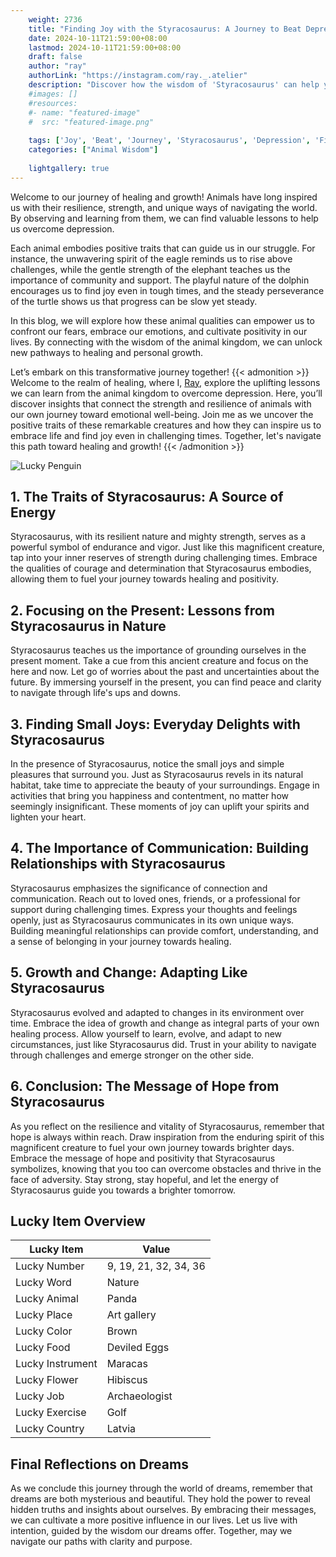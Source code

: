 ```yaml
---
    weight: 2736
    title: "Finding Joy with the Styracosaurus: A Journey to Beat Depression"  # Assuming 'title' column exists
    date: 2024-10-11T21:59:00+08:00
    lastmod: 2024-10-11T21:59:00+08:00
    draft: false
    author: "ray"
    authorLink: "https://instagram.com/ray._.atelier"
    description: "Discover how the wisdom of 'Styracosaurus' can help you overcome depression and find joy in your life journey."
    #images: []
    #resources:
    #- name: "featured-image"
    #  src: "featured-image.png"
    
    tags: ['Joy', 'Beat', 'Journey', 'Styracosaurus', 'Depression', 'Finding']
    categories: ["Animal Wisdom"]
    
    lightgallery: true
---
```

    
Welcome to our journey of healing and growth! Animals have long inspired us with their resilience, strength, and unique ways of navigating the world. By observing and learning from them, we can find valuable lessons to help us overcome depression.

Each animal embodies positive traits that can guide us in our struggle. For instance, the unwavering spirit of the eagle reminds us to rise above challenges, while the gentle strength of the elephant teaches us the importance of community and support. The playful nature of the dolphin encourages us to find joy even in tough times, and the steady perseverance of the turtle shows us that progress can be slow yet steady.

In this blog, we will explore how these animal qualities can empower us to confront our fears, embrace our emotions, and cultivate positivity in our lives. By connecting with the wisdom of the animal kingdom, we can unlock new pathways to healing and personal growth.

Let’s embark on this transformative journey together!
{{< admonition >}}
Welcome to the realm of healing, where I, [Ray](https://instagram.com/ray._.atelier), explore the uplifting lessons we can learn from the animal kingdom to overcome depression. Here, you’ll discover insights that connect the strength and resilience of animals with our own journey toward emotional well-being. Join me as we uncover the positive traits of these remarkable creatures and how they can inspire us to embrace life and find joy even in challenging times. Together, let's navigate this path toward healing and growth!
{{< /admonition >}}

![Lucky Penguin](https://cdn.pixabay.com/photo/2024/09/07/02/34/penguins-9028827_1280.jpg "Lucky Penguin")

## 1. The Traits of Styracosaurus: A Source of Energy
   Styracosaurus, with its resilient nature and mighty strength, serves as a powerful symbol of endurance and vigor. Just like this magnificent creature, tap into your inner reserves of strength during challenging times. Embrace the qualities of courage and determination that Styracosaurus embodies, allowing them to fuel your journey towards healing and positivity.

## 2. Focusing on the Present: Lessons from Styracosaurus in Nature
   Styracosaurus teaches us the importance of grounding ourselves in the present moment. Take a cue from this ancient creature and focus on the here and now. Let go of worries about the past and uncertainties about the future. By immersing yourself in the present, you can find peace and clarity to navigate through life's ups and downs.

## 3. Finding Small Joys: Everyday Delights with Styracosaurus
   In the presence of Styracosaurus, notice the small joys and simple pleasures that surround you. Just as Styracosaurus revels in its natural habitat, take time to appreciate the beauty of your surroundings. Engage in activities that bring you happiness and contentment, no matter how seemingly insignificant. These moments of joy can uplift your spirits and lighten your heart.

## 4. The Importance of Communication: Building Relationships with Styracosaurus
   Styracosaurus emphasizes the significance of connection and communication. Reach out to loved ones, friends, or a professional for support during challenging times. Express your thoughts and feelings openly, just as Styracosaurus communicates in its own unique ways. Building meaningful relationships can provide comfort, understanding, and a sense of belonging in your journey towards healing.

## 5. Growth and Change: Adapting Like Styracosaurus
   Styracosaurus evolved and adapted to changes in its environment over time. Embrace the idea of growth and change as integral parts of your own healing process. Allow yourself to learn, evolve, and adapt to new circumstances, just like Styracosaurus did. Trust in your ability to navigate through challenges and emerge stronger on the other side.

## 6. Conclusion: The Message of Hope from Styracosaurus
   As you reflect on the resilience and vitality of Styracosaurus, remember that hope is always within reach. Draw inspiration from the enduring spirit of this magnificent creature to fuel your own journey towards brighter days. Embrace the message of hope and positivity that Styracosaurus symbolizes, knowing that you too can overcome obstacles and thrive in the face of adversity. Stay strong, stay hopeful, and let the energy of Styracosaurus guide you towards a brighter tomorrow.


## Lucky Item Overview
| Lucky Item          | Value              |
|---------------|--------------------|
| Lucky Number        | 9, 19, 21, 32, 34, 36  |
| Lucky Word          | Nature |
| Lucky Animal        | Panda |
| Lucky Place         | Art gallery     |
| Lucky Color         | Brown     |
| Lucky Food          | Deviled Eggs      |
| Lucky Instrument    | Maracas |
| Lucky Flower        | Hibiscus    |
| Lucky Job           | Archaeologist       |
| Lucky Exercise      | Golf  |
| Lucky Country       | Latvia    |


##  Final Reflections on Dreams

As we conclude this journey through the world of dreams, remember that dreams are both mysterious and beautiful. They hold the power to reveal hidden truths and insights about ourselves. By embracing their messages, we can cultivate a more positive influence in our lives. Let us live with intention, guided by the wisdom our dreams offer. Together, may we navigate our paths with clarity and purpose.
